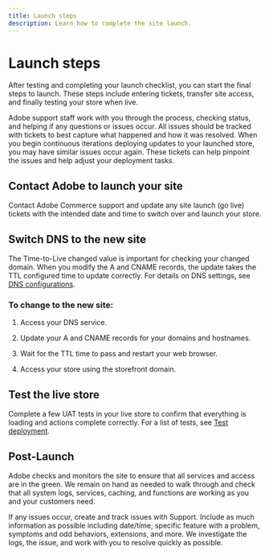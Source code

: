```yaml
---
title: Launch steps
description: Learn how to complete the site launch.
---
```

# Launch steps

After testing and completing your launch checklist, you can start the final steps to launch. These steps include entering tickets, transfer site access, and finally testing your store when live.

Adobe support staff work with you through the process, checking status, and helping if any questions or issues occur. All issues should be tracked with tickets to best capture what happened and how it was resolved. When you begin continuous iterations deploying updates to your launched store, you may have similar issues occur again. These tickets can help pinpoint the issues and help adjust your deployment tasks.

## Contact Adobe to launch your site

Contact Adobe Commerce support and update any site launch (go live) tickets with the intended date and time to switch over and launch your store.

## Switch DNS to the new site

The Time-to-Live changed value is important for checking your changed domain. When you modify the A and CNAME records, the update takes the TTL configured time to update correctly. For details on DNS settings, see [DNS configurations](checklist.md#update-dns-configuration-with-production-settings).

### To change to the new site:

1. Access your DNS service.

1. Update your A and CNAME records for your domains and hostnames.

1. Wait for the TTL time to pass and restart your web browser.

1. Access your store using the storefront domain.

## Test the live store

Complete a few UAT tests in your live store to confirm that everything is loading and actions complete correctly. For a list of tests, see [Test deployment](../test/staging-and-production.md#complete-uat-testing).

## Post-Launch

Adobe checks and monitors the site to ensure that all services and access are in the green. We remain on hand as needed to walk through and check that all system logs, services, caching, and functions are working as you and your customers need.

If any issues occur, create and track issues with Support. Include as much information as possible including date/time, specific feature with a problem, symptoms and odd behaviors, extensions, and more. We investigate the logs, the issue, and work with you to resolve quickly as possible.
